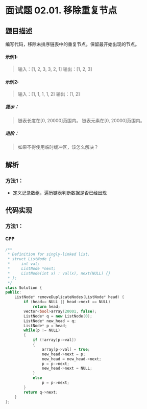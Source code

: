 # 面试题 02.01. 移除重复节点

## 题目描述
编写代码，移除未排序链表中的重复节点。保留最开始出现的节点。

#### 示例1:
> 输入：[1, 2, 3, 3, 2, 1]
> 输出：[1, 2, 3]

#### 示例2:
> 输入：[1, 1, 1, 1, 2]
> 输出：[1, 2]

##### 提示：
> 链表长度在[0, 20000]范围内。
> 链表元素在[0, 20000]范围内。

##### 进阶：
> 如果不得使用临时缓冲区，该怎么解决？

## 解析
### 方法1：
- 定义记录数组，遍历链表判断数据是否已经出现

## 代码实现
### 方法1：
#### CPP
```C++
/**
 * Definition for singly-linked list.
 * struct ListNode {
 *     int val;
 *     ListNode *next;
 *     ListNode(int x) : val(x), next(NULL) {}
 * };
 */
class Solution {
public:
    ListNode* removeDuplicateNodes(ListNode* head) {
        if (head== NULL || head->next == NULL)
            return head;
        vector<bool>array(20001, false);
        ListNode* q = new ListNode(0);
        ListNode* new_head = q;
        ListNode* p = head;
        while(p != NULL)
        {
            if (!array[p->val])
            {
                array[p->val] = true;
                new_head->next = p;
                new_head = new_head->next;
                p = p->next;
                new_head->next = NULL;
            }
            else
                p = p->next;
        }
        return q->next;
    }
};
```